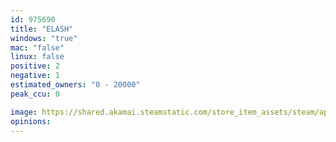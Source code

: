```yaml
---
id: 975690
title: "ELASH"
windows: "true"
mac: "false"
linux: false
positive: 2
negative: 1
estimated_owners: "0 - 20000"
peak_ccu: 0

image: https://shared.akamai.steamstatic.com/store_item_assets/steam/apps/975690/header.jpg?t=1545426000
opinions:
---
```

